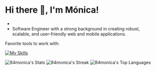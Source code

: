 # Hi there 👋, I'm Mónica!

*
* Software Engineer with a strong background in creating robust, scalable, and user-friendly web and mobile applications.

Favorite tools to work with:

[![My Skills](https://skillicons.dev/icons?i=html,css,react,vue,svelte,js,ts,java,postgresql)](https://skillicons.dev) 


![84monica's Stats](https://github-readme-stats.vercel.app/api?username=84monica&theme=vue-dark&show_icons=true&hide_border=true&count_private=true)
![84monica's Streak](https://github-readme-streak-stats.herokuapp.com/?user=84monica&theme=vue-dark&hide_border=true)
![84monica's Top Languages](https://github-readme-stats.vercel.app/api/top-langs/?username=84monica&theme=vue-dark&show_icons=true&hide_border=true&layout=compact)
